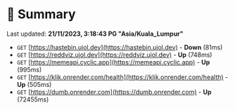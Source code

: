 # 📖 Summary
Last updated: **21/11/2023, 3:18:43 PG "Asia/Kuala_Lumpur"**

- `GET` [https://hastebin.ujol.dev](https://hastebin.ujol.dev) - **Down** (81ms)
- `GET` [https://reddviz.ujol.dev](https://reddviz.ujol.dev) - **Up** (748ms)
- `GET` [https://memeapi.cyclic.app](https://memeapi.cyclic.app) - **Up** (995ms)
- `GET` [https://klik.onrender.com/health](https://klik.onrender.com/health) - **Up** (505ms)
- `GET` [https://dumb.onrender.com](https://dumb.onrender.com) - **Up** (72455ms)
